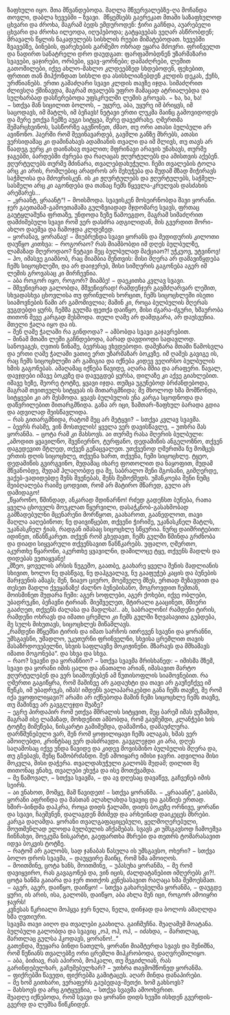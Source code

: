ზაფხული იყო. 
მთა მწვანდებოდა. 
მაღლა მწვერვალებზე-ღა მოჩანდა თოვლი, დაბლა ხევებში – ზვავი. 
მწყემსებს გაერეკათ მთაში საზაფხულოდ ცხვარი და ძროხა, მაგრამ ბედს ემდუროდენ: ჭირი გაჩნდა, აუარებელი ცხვარი და ძროხა ილეოდა, იღუპებოდა; გატყავებას ვეღარ ასწრობდენ; მრავალს წყლის ნაკადულებს სისხლის რუები მიმატებოდათ. 
ხევებში ზვავებზე, ბინების, ფარეხების გარშემო ოხრად ეყარა მძოვრი. 
ფრინველთ და ნადირთ სანატრელი დრო დაუდგათ: ფარფაშობდნენ უზარმაზარი სვავები, ყაჯირები, ორბები, ყვავ-ყორნები; დამაძღრები, ლეშით გათოშილები, იქვე ახლო-მახლო კლდეებზედ სხდებოდენ, ფეხებით, ფრთით თან მიჰქონდათ სისხლი და ასისხლიანებდენ კლდის დეკას, ქუჩს, ურძნიანებს.
ერთი გამაძღარი სვავი კლდის თავზე იჯდა. 
სიმაძღრით ძლივსღა ქშინავდა, მაგრამ თვალებს უფრო მამაცად ატრიალებდა და სულხარბად დასჩერებოდა უფსკრულში ლეშის გროვას. 
− ხა, ხა, ხა! 
− სთქვა მან სიცილით ბოლოს, − უყურე, აბა, უყურე იმ ბრიყვს, იმ საცოდავს, იმ მატლს, იმ ბეჩავს! 
ნეტავი ერთი ლუკმა მაინც გამოვიდოდეს და მერე ეთქვა ჩემზე აუგი სიტყვა, მერე დავეძრახე. 
ღმერთმა შემარცხვინოს, სასწორზე აგვწონეთ, ძმაო, თუ ორი ათასი ბულბული არ ავიწონო. 
ჰაერში რომ შევინავარდებ, გავშლი განზე მხრებს, ათასი ვერსიდამაც კი დამინახავს ადამიანის თვალი და იმ მლივს, თუ თავს არ წაადეგ ვერც კი დაინახავ თვალით; მფრინავი არავის უნახავს, თურმე ჯაგებში, ბარდებში ძვრება და რაღაცას ჟღურტულებს და ამისთვის აქებენ. 
ჟღურტულებს თურმე მძინარა, თვალებდახუჭული. 
ჩემი თვალების ტოლა არც კი არის, რომლებიც არადროს არ მეხუჭება და მუდამ მზად მიჭირავს საჭმლისა და მძოვრისკენ. 
ის კი ჟღურტულებს და ჟღურტულებს, საჭმელ-სასმელი არც კი აგონდება და თანაც ჩემს წყევლა-კრულვას დასძახის არემარეს…  
− „ყრაანტ, ყრაანტ“! 
− მოისმოდა. 
სვავისკენ მოსეირნობდა შავი ყორანი. 
ჯერ გაეთამაშ-გამოეთამაშა გულზვიადად მჯდომარე სვავს, ფრთაც გაუტყლაშუნა ფრთაზე, უნდოდა ზეზე წამოეგდო, მაგრამ სიმაძღრით დამძიმებული სვავი რომ ვერ დასძრა ადგილიდან, მის გვერდით შორი-ახლო დაეშვა და ჩამოჯდა კლდეზედ.  
− ყორანავ, ყორანავ! 
− მიუბრუნდა სვავი ყორანს და მედიდურის კილოთი დაუწყო კითხვა: − როგორაო? 
რას მიამბობდი იმ დღეს ბულბულზე, ლამაზად მღეროდაო? 
ნეტავი მეც ბულბულად მაქციაო?! 
უჭკუოვ, უტვინოვ!  
− ჰო, იმასვე გიამბობ, რაც მიამბია შენთვის: მისი მღერა არ დამავიწყდება ჩემს სიცოცხლეში, და არ დაიჯერებ, მისი სიმღერის გაგონება აგერ იმ ლეშის გროვასაც კი მირჩევნია.  
− აბა როგორ იყო, როგორ? 
მიამბე! 
− დაეკითხა კვლავ სვავი.  
− მშვენივრად გალობდა, მშვენივრად! 
რამდენჯერ გავმძღარვარ ლეშით, სხვადასხვა ცხოვლისა თუ ფრინვლის ხორცით, ჩემს სიცოცხლეში ისეთი სიამოვნების წამი არ გამომივლია; მაშინ კი, როცა ბულბულის მღერას ვუგდებდი ყურს, ჩემმა გულმა ფეთქა დაიწყო, მისი ძგარა-ძგური, ხმაურობა თითონ მევე კარგად მესმოდა. 
თელი ღამე არ დამდგარა, არ დაუსვენია. 
მთელი ჭალა იყო და ის.  
− შენ ღამე ჭალაში რა გინდოდა? 
− ამბობდა სვავი გაჯავრებით.  
− მინამ მთაში ლეში გაჩნდებოდა, ბარად დავდიოდი სადავლოდ. 
სანოვაგეს, ღვთის წინაშე, ბევრსაც ვხვდებოდი. 
დამეზარა მთაში წამოსვლა და ერთი ღამე ჭალაში ვათიე ერთ უზარმაზარ ბოკვზე. 
იმ ღამეს გავიგე ის, რაც ჩემს სიცოცხლეში არ გამიგია და იქნება კიდევ ვეღირსო ბულბულის ხმის გაგონებას. 
ამაღამაც იქნება წავიდე, აღარა მშია და არაფერი. 
წავალ, დავჯდები იმავე ბოკვზე და დავუგდებ ყურსა, დილაზე კი აქვე გიახლებით. 
იმავე ხეზე, მეორე ტოტზე, ყვავი იჯდა. 
თუმცა უგუნებოდ ბრძანდებოდა, მაგრამ თვითეულს სიტყვას ის მითარგმნიდა; მე მხოლოდ ხმა მომწონდა, სიტყვები კი არ მესმოდა. 
ყვავს ბულბულის ენა კარგა სცოდნოდა და დაწვრილებით მითარგმნიდა. 
განა არ იცი, ზამთარ-ზაფხულ ბარადა გდია და ადვილად შეისწავლიდა.  
− რას გითარგმნიდა, რატომ მეც არ მეტყვი? 
− სთქვა კვლავ სვავმა.  
− ბევრს რასმე, ვინ მოსთვლის! 
ყველა ვერ დავისწავლე, − უთხრა მას ყორანმა. 
− ცოტა რამ კი მახსოვს. 
აი თურმე რასა მღერის ბულბული: „ამოდით ყვავილნო, შვენიერნო, ტურფანო, დედამიწის ანგელოზნო, თქვენ დაგედევით მტლედ, თქვენ გენაცვალეთ. 
უთქვენოდ ღმერთმა ნუ მომცეს ერთის დღის სიცოცხლე, თქვენა ხართ, თქვენა, ჩემი სიცოცხლე. 
ტყეო, დედამიწის გვირგვინო, მუდამაც იხარე ფოთოლით და ნაყოფით, მუდამ მწვანობდე, მუდამ ჰლაღობდე და მე, საბრალო შენი მგოსანი, გიმღერდე, ვაქებ-ვადიდებდე შენს შვენებას, შენს შემოქმედს. 
უმანკოება შენი ნუმც შეიბღალება რაიმე ცოდვით, რომ არ მატირო მწარედ, გული არ დამიდაგო!  
„წყარონო, წმინდად, ანკარად მდინარნო! 
რძედ გადენსთ ბუნება, რათა ყველა ცხოველს მოუკლათ წყურვილი, დასაჭკნობ-გასახმობად გამზადებულნი მცენარენი მორწყოთ, გაახაროთ, გაანედლოთ, თავი მაღლა ააღებინოთ; ნუ დაივიწყებთ, თქვენი ჭირიმე, უკანასკნელ მატლს, უკანასკნელ ჭიას, რადგან იმასაც სიცოცხლე სწყურია. 
ნურც დაიშრიტებით: იდინეთ, იწანწკარეთ. 
თქვენ რომ გხედავთ, ჩემს გულში წმინდა გრძნობა და დიადი სიყვარული თქვენსავით წანწკარებს. 
უფალო, ღმერთო, აკურთხე წყარონი, აკურთხე ყვავილნი, დამილოცე ტყე, თქვენს მადლს და დიდებას ვეთაყვანე!  
„მზეო, ყოველის არსის ნუგეშო, გაათბე, გაახარე ყველა შენის მადლიანის სხივით, ხოლო ნუ დასწვავ, ნუ დაჰგვალავ, ნუ გააფუჭებ კაცის და ბუნების მარჯვენის ამაგს; შენ, ნიავო ციურო, მოეშველე მზეს, ერთად შეზავდით და თესეთ მადლი ქვეყანაზე! 
ძალნო ბუნებისანო, მოგროვდით ჩემთან, მოისმინეთ მუდარა ჩემი: აგერ სოფლები, აგერ ქოხები, იქვე ობლები, უბადრუკნი, ბეჩავნი ტირიან. 
მიეშველეთ, მტირალი გააცინეთ, მშიერი გააძღეთ, თქვენს ძალასა და მადლსა!.. 
ახ, საბრალონი! 
რამდენი ტირის, რამდენი ოხრავს და იმათი ცრემლი კი ჩემს გულში ზღვასავითა გუბდება, მე სულს მიხუთავს, სიცოცხლეს მიწამლავს.  
„რამდენი მწყემსი ტირის და იმათ სარჩოს ითრევენ სვავნი და ყორანნი, უმსგავსნი, უმადლო, უკეთურნი ფრინველნი, სხვისა ცრემლით თავის მასაზრდოვებელნი, სხვის საფლავზე მოკიჟინენი. მზარავს და მშხამავს იმათი მოგონება“. 
და სხვა და სხვა.  
− რაო? 
სვავნი და ყორანნიო? 
− სთქვა სვავმა მრისხანედ: − იმისმა მზემ, სვავი და ყორანი იმის ცალი და ანათალი არიან, იმასავით მარტო ჟღურტულებენ და ვერ სიამოვნებენ ამ წუთისოფლის სიამოვნებით. 
რა ღმერთი გაგიწყრა, რომ მაშინვე არ გადაუხტი და თავი არ გაუჩეჩქვე იმ წუწკს, იმ უბადრუკს, იმას! 
იმდენს ვალაპარაკებდი განა ჩემს თავზე, მე რომ იქა ვყოფილიყავი?! 
არამი არ იქნებოდა მაშინ ჩემი სიცოცხლე ჩემს თავზე, თუ მაშინვე არ გავგლეჯდი შუაზე?  
− ეგრე პირდაპირ რომ ეთქვა მშრალის სიტყვით, მეც ბარემ იმას ვუზამდი, მაგრამ ისე ლამაზად, მოხდენით ამბობდა, რომ გავშეშდი, კლანჭები ხის ტოტზე მიმეწება, ნისკარტი გამიშეშდა, დამამონა, დამაუძლურა. 
დარწმუნებული ვარ, შენ რომ ყოფილიყავი ჩემს ალაგას, ხმას ვერ ამოიღებდი, კრინტსაც ვერ დასძრავდი. 
გავგლეჯდი კი არა, დღეს საღამოსაც იქვე უნდა წავიდე და კიდევ მოვისმინო ბულბულის მღერა და, თუ გნებავს, შენც წამობრძანდი. 
შენ ამოიყარე იმისი ჯავრი. 
ადვილია მისი მოკვლა, მისი დაჭერა. 
თვალდახუჭული გალობს მუდამ; დილით მე თითონაც ვნახე, თვალები ეხუჭა და ისე მოთქვამდა.  
− მე წამოვალ, − სთქვა სვავმა, − და ავ დღესაც დავაწევ, გაჩვენებ იმის სეირს.  
− აი ვნახოთ, მომყე, მაშ წავიდეთ! 
− სთქვა ყორანმა. 
− „ყრააანტ“, გაისმა, ყორანი აფრინდა და მასთან ალახლახდა სვავიც და გასწიეს ერთად.
ხშირ-ბინდმა დაჰკრა, როცა დიდს ჭალაში, დიდს ბოკვზე ორნივე, ყორანი და სვავი, ჩაეშვნენ, დალაგდენ მძიმედ და არხეინად დაიკეცეს მხრები.  
კარგა დაღამდა. 
ყორანი თვალგაფაციცებული, ყელმოღერებული, მოუთმენლად ელოდა ბულბულის აჩქამებას. 
სვავს კი უმსგავსოდ ჩამოეშვა ჩინჩახვი, მოეკუმა ნისკარტი, გაეფართხა მხრები და თეთრს ტომარასავით იდვა ბოკვის ტოტზე.  
− რატომ არ გალობს, სად ჯანაბას წასულა ის უმსგავსო, ოხერი? 
− სთქვა ბოლო დროს სვავმა, − დაუყვირე მაინც, რომ ხმა ამოიღოს.  
− მოითმინე, ცოტა ხანს, მოითმინე, − უპასუხა ყორანმა, − მე რომ დავიყვირო, რას გავაგონებ და, ვინ იცის, ძალდატანებით იმღერებს კი?!.  
ცოტა ხანმა გაიარა და ჯერ თითქოს კვნესასავით რაღაცა ხმა შემოესმათ.  
− აგერ, აგერ, დაიწყო, დაიწყო! 
− სთქვა გახარებულმა ყორანმა, − დაუგდე ყური, ის არის, ისა, გალობს, დაიწყო, აბა ახლა შენ იცი, როგორ ამოიყრი ჯავრს!  
კვნესას წკრიალი მოჰყვა ჯერ ნელა, ნელა, დინჯად და ბოლოს ამაღლდა ხმა ღვთიური.  
სვავმა თავი აიღო და თვალები გაახილა. 
გაიჩმუჩნა. 
შუაღამემ მოატანა. 
ბულბული გალობდა და სვავიც „ოჰ, ოჰ, ოჰ, − იძახდა, − მართლაც, მართლაც გულსა ჰკოდავს, ყორანო!..“  
გათენდა, შეეყარა ბინდი ნათელს, ყორანი მიაშტერდა სვავს და შენიშნა, რომ წუწიანს თვალებზე ორი ცრემლი მიჰკრობოდა, დაღვრემილიყო.  
− აბა, ბიძიავ, რას აპირობ, მოჰკალი, თუ შეგიძლიან, რას გარინდებულხარ, გაჩუმებულხარ? 
− უთხრა თავმომწონედ ყორანმა.  
− ფიქრებში წავედი, ფიქრებმა გამიტაცეს. 
აღარ მინდა დანაპირები.  
− მე ხომ გითხარი, ვერაფერს გაუბედავ-მეთქი. 
ხომ გახსოვს?  
− მახსოვს და არც გიტყუვნია, − სთქვა სვავმა ამოოხვრით.  
შუადღე იქნებოდა, რომ სვავი და ყორანი დიდს ხევში ისხდენ გვერდის-გვერდ და ლეშსა წიწკნიდენ.